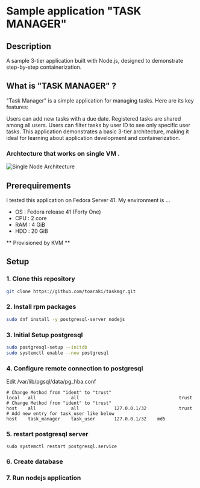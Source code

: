 # Sample application "TASK MANAGER"

## Description
A sample 3-tier application built with Node.js, designed to demonstrate step-by-step containerization.

## What is "TASK MANAGER" ?
"Task Manager" is a simple application for managing tasks.
Here are its key features:

Users can add new tasks with a due date.
Registered tasks are shared among all users.
Users can filter tasks by user ID to see only specific user tasks.
This application demonstrates a basic 3-tier architecture, making it ideal for learning about application development and containerization.

### Archtecture that works on single VM .
![Single Node Architecture](https://github.com/toaraki/taskmgr/blob/main/images/TaskManager-SingleMachineArch.png, "TaskManager-SingleMachineArch")

## Prerequirements
I tested this application on Fedora Server 41.
My environment is ...
- OS : Fedora release 41 (Forty One)
- CPU : 2 core 
- RAM : 4 GiB
- HDD : 20 GiB

** Provisioned by KVM **

## Setup

### 1. Clone this repository

```bash
git clone https://github.com/toaraki/taskmgr.git
```

### 2. Install rpm packages

```bash
sudo dnf install -y postgresql-server nodejs
```

### 3. Initial Setup postgresql 

```bash
sudo postgresql-setup --initdb
sudo systemctl enable --now postgresql
```

### 4. Configure remote connection to postgresql

Edit /var/lib/pgsql/data/pg_hba.conf

```text
# Change Method from "ident" to "trust"
local   all             all                                     trust
# Change Method from "ident" to "trust"
host    all             all             127.0.0.1/32            trust
# Add new entry for task_user like below
host    task_manager    task_user       127.0.0.1/32    md5
```

### 5. restart postgresql server

```
sudo systemctl restart postgresql.service
```

### 6. Create database

### 7. Run nodejs application



